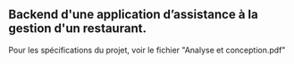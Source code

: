 ## Backend d'une application d’assistance à la gestion d'un restaurant.

Pour les spécifications du projet, voir le fichier "Analyse et conception.pdf"
